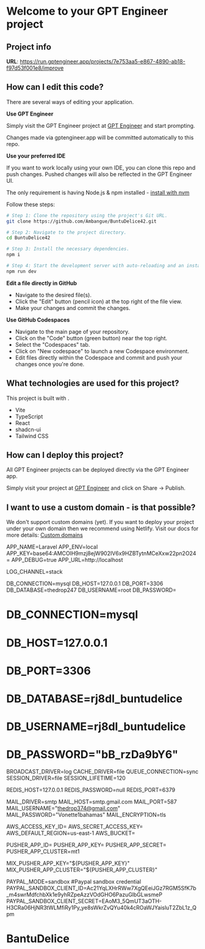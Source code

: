 # Welcome to your GPT Engineer project

## Project info

**URL**: https://run.gptengineer.app/projects/7e753aa5-e867-4890-ab18-f97d53f001e8/improve

## How can I edit this code?

There are several ways of editing your application.

**Use GPT Engineer**

Simply visit the GPT Engineer project at [GPT Engineer](https://gptengineer.app/projects/7e753aa5-e867-4890-ab18-f97d53f001e8/improve) and start prompting.

Changes made via gptengineer.app will be committed automatically to this repo.

**Use your preferred IDE**

If you want to work locally using your own IDE, you can clone this repo and push changes. Pushed changes will also be reflected in the GPT Engineer UI.

The only requirement is having Node.js & npm installed - [install with nvm](https://github.com/nvm-sh/nvm#installing-and-updating)

Follow these steps:

```sh
# Step 1: Clone the repository using the project's Git URL.
git clone https://github.com/Ambangue/BuntuDelice42.git

# Step 2: Navigate to the project directory.
cd BuntuDelice42

# Step 3: Install the necessary dependencies.
npm i

# Step 4: Start the development server with auto-reloading and an instant preview.
npm run dev
```

**Edit a file directly in GitHub**

- Navigate to the desired file(s).
- Click the "Edit" button (pencil icon) at the top right of the file view.
- Make your changes and commit the changes.

**Use GitHub Codespaces**

- Navigate to the main page of your repository.
- Click on the "Code" button (green button) near the top right.
- Select the "Codespaces" tab.
- Click on "New codespace" to launch a new Codespace environment.
- Edit files directly within the Codespace and commit and push your changes once you're done.

## What technologies are used for this project?

This project is built with .

- Vite
- TypeScript
- React
- shadcn-ui
- Tailwind CSS

## How can I deploy this project?

All GPT Engineer projects can be deployed directly via the GPT Engineer app.

Simply visit your project at [GPT Engineer](https://gptengineer.app/projects/7e753aa5-e867-4890-ab18-f97d53f001e8/improve) and click on Share -> Publish.

## I want to use a custom domain - is that possible?

We don't support custom domains (yet). If you want to deploy your project under your own domain then we recommend using Netlify. Visit our docs for more details: [Custom domains](https://docs.gptengineer.app/tips-tricks/custom-domain/)

APP_NAME=Laravel
APP_ENV=local
APP_KEY=base64:AMCOlH9mzj8ejW902IV6x9HZBTytnMCeXxw22pn2O24=
APP_DEBUG=true
APP_URL=http://localhost

LOG_CHANNEL=stack

DB_CONNECTION=mysql
DB_HOST=127.0.0.1
DB_PORT=3306
DB_DATABASE=thedrop247
DB_USERNAME=root
DB_PASSWORD=

# DB_CONNECTION=mysql
# DB_HOST=127.0.0.1
# DB_PORT=3306
# DB_DATABASE=rj8dl_buntudelice
# DB_USERNAME=rj8dl_buntudelice
# DB_PASSWORD="bB_rzDa9bY6"

BROADCAST_DRIVER=log
CACHE_DRIVER=file
QUEUE_CONNECTION=sync
SESSION_DRIVER=file
SESSION_LIFETIME=120

REDIS_HOST=127.0.0.1
REDIS_PASSWORD=null
REDIS_PORT=6379

MAIL_DRIVER=smtp
MAIL_HOST=smtp.gmail.com
MAIL_PORT=587
MAIL_USERNAME="thedrop374@gmail.com"
MAIL_PASSWORD="Vonette1bahamas"
MAIL_ENCRYPTION=tls

AWS_ACCESS_KEY_ID=
AWS_SECRET_ACCESS_KEY=
AWS_DEFAULT_REGION=us-east-1
AWS_BUCKET=

PUSHER_APP_ID=
PUSHER_APP_KEY=
PUSHER_APP_SECRET=
PUSHER_APP_CLUSTER=mt1

MIX_PUSHER_APP_KEY="${PUSHER_APP_KEY}"
MIX_PUSHER_APP_CLUSTER="${PUSHER_APP_CLUSTER}"

PAYPAL_MODE=sandbox
#Paypal sandbox credential
PAYPAL_SANDBOX_CLIENT_ID=Ac21YqLXHrRWw7XgQEeiJGz7RGM5SfK7b_m4swrMdfchbXk1e9yhRZpeAzzVOdGHO6PazuGlbGLwsmeP
PAYPAL_SANDBOX_CLIENT_SECRET=EAoM3_5QmUT3aOTH-H3CRa06HjNR3tWLMfiRy1Py_ye8sWkrZvQYu40k4cROaWJYaisluT2ZbL1z_Qpm
# BantuDelice
